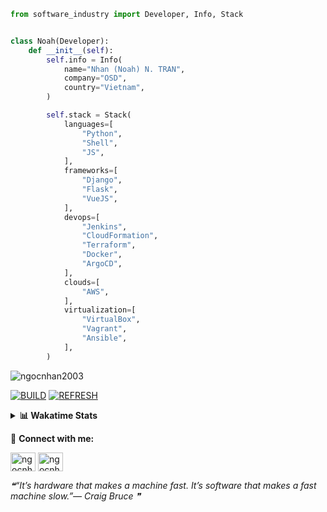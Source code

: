 ```python
from software_industry import Developer, Info, Stack


class Noah(Developer):
    def __init__(self):
        self.info = Info(
            name="Nhan (Noah) N. TRAN",
            company="OSD",
            country="Vietnam",
        )

        self.stack = Stack(
            languages=[
                "Python",
                "Shell",
                "JS",
            ],
            frameworks=[
                "Django",
                "Flask",
                "VueJS",
            ],
            devops=[
                "Jenkins",
                "CloudFormation",
                "Terraform",
                "Docker",
                "ArgoCD",
            ],
            clouds=[
                "AWS",
            ],
            virtualization=[
                "VirtualBox",
                "Vagrant",
                "Ansible",
            ],
        )
```
<img src="https://komarev.com/ghpvc/?username=ngocnhan2003&label=Profile%20views&color=0e75b6&style=flat" alt="ngocnhan2003" /> 

[![BUILD](https://github.com/ngocnhan2003/ngocnhan2003/actions/workflows/001_build.yml/badge.svg)](https://github.com/ngocnhan2003/ngocnhan2003/actions/workflows/001_build.yml)
[![REFRESH](https://github.com/ngocnhan2003/ngocnhan2003/actions/workflows/002_refresh.yml/badge.svg)](https://github.com/ngocnhan2003/ngocnhan2003/actions/workflows/002_refresh.yml)

<details> 
  <summary><b>📊 Wakatime Stats</b></summary>
  <br>
  
<!--START_SECTION:waka-->
![Code Time](http://img.shields.io/badge/Code%20Time-565%20hrs%2017%20mins-blue)

**I'm an Early 🐤** 

```text
🌞 Morning    45 commits     █████░░░░░░░░░░░░░░░░░░░░   21.33% 
🌆 Daytime    81 commits     █████████░░░░░░░░░░░░░░░░   38.39% 
🌃 Evening    45 commits     █████░░░░░░░░░░░░░░░░░░░░   21.33% 
🌙 Night      40 commits     ████░░░░░░░░░░░░░░░░░░░░░   18.96%

```
📅 **I'm Most Productive on Wednesday** 

```text
Monday       29 commits     ███░░░░░░░░░░░░░░░░░░░░░░   13.74% 
Tuesday      68 commits     ████████░░░░░░░░░░░░░░░░░   32.23% 
Wednesday    82 commits     █████████░░░░░░░░░░░░░░░░   38.86% 
Thursday     5 commits      ░░░░░░░░░░░░░░░░░░░░░░░░░   2.37% 
Friday       4 commits      ░░░░░░░░░░░░░░░░░░░░░░░░░   1.9% 
Saturday     9 commits      █░░░░░░░░░░░░░░░░░░░░░░░░   4.27% 
Sunday       14 commits     █░░░░░░░░░░░░░░░░░░░░░░░░   6.64%

```


📊 **This Week I Spent My Time On** 

```text
⌚︎ Time Zone: Asia/Ho_Chi_Minh

💬 Programming Languages: 
Go                       13 hrs 57 mins      ████████████████░░░░░░░░░   67.38% 
Python                   2 hrs 52 mins       ███░░░░░░░░░░░░░░░░░░░░░░   13.91% 
YAML                     1 hr 17 mins        █░░░░░░░░░░░░░░░░░░░░░░░░   6.21% 
SQL                      1 hr 14 mins        █░░░░░░░░░░░░░░░░░░░░░░░░   6.01% 
JSON                     17 mins             ░░░░░░░░░░░░░░░░░░░░░░░░░   1.38%

🔥 Editors: 
GoLand                   16 hrs 37 mins      ████████████████████░░░░░   80.29% 
VS Code                  4 hrs 4 mins        █████░░░░░░░░░░░░░░░░░░░░   19.71%

💻 Operating System: 
Linux                    20 hrs 42 mins      █████████████████████████   100.0%

```

**I Mostly Code in Python** 

```text
Python                   14 repos            ███████████░░░░░░░░░░░░░░   43.75% 
JavaScript               6 repos             ████░░░░░░░░░░░░░░░░░░░░░   18.75% 
TypeScript               2 repos             █░░░░░░░░░░░░░░░░░░░░░░░░   6.25% 
Kotlin                   2 repos             █░░░░░░░░░░░░░░░░░░░░░░░░   6.25% 
Vue                      2 repos             █░░░░░░░░░░░░░░░░░░░░░░░░   6.25%

```



 Last Updated on 05/10/2022 23:05:28 UTC+7
<!--END_SECTION:waka-->
</details>

🔗 **Connect with me:**

<a href="https://linkedin.com/in/ngocnhan2003" target="blank"><img align="center" src="https://raw.githubusercontent.com/rahuldkjain/github-profile-readme-generator/master/src/images/icons/Social/linked-in-alt.svg" alt="ngocnhan2003" height="30" width="40" /></a>
<a href="https://instagram.com/ngocnhan2003" target="blank"><img align="center" src="https://raw.githubusercontent.com/rahuldkjain/github-profile-readme-generator/master/src/images/icons/Social/instagram.svg" alt="ngocnhan2003" height="30" width="40" /></a>


<!--STARTS_HERE_QUOTE_README-->
<i>❝“It’s hardware that makes a machine fast.  It’s software that makes a fast machine slow.”— Craig Bruce   ❞</i>
<!--ENDS_HERE_QUOTE_README-->
